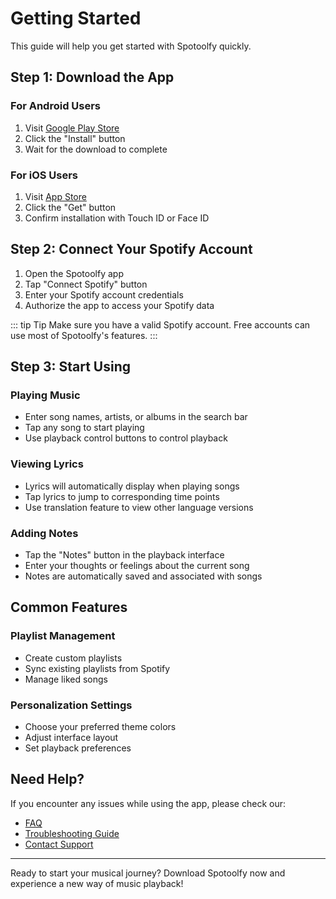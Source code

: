 # Getting Started

This guide will help you get started with Spotoolfy quickly.

## Step 1: Download the App

### For Android Users
1. Visit [Google Play Store](https://play.google.com/store/apps/details?id=com.spotoolfy.app)
2. Click the "Install" button
3. Wait for the download to complete

### For iOS Users
1. Visit [App Store](https://apps.apple.com/app/spotoolfy/id123456789)
2. Click the "Get" button
3. Confirm installation with Touch ID or Face ID

## Step 2: Connect Your Spotify Account

1. Open the Spotoolfy app
2. Tap "Connect Spotify" button
3. Enter your Spotify account credentials
4. Authorize the app to access your Spotify data

::: tip Tip
Make sure you have a valid Spotify account. Free accounts can use most of Spotoolfy's features.
:::

## Step 3: Start Using

### Playing Music
- Enter song names, artists, or albums in the search bar
- Tap any song to start playing
- Use playback control buttons to control playback

### Viewing Lyrics
- Lyrics will automatically display when playing songs
- Tap lyrics to jump to corresponding time points
- Use translation feature to view other language versions

### Adding Notes
- Tap the "Notes" button in the playback interface
- Enter your thoughts or feelings about the current song
- Notes are automatically saved and associated with songs

## Common Features

### Playlist Management
- Create custom playlists
- Sync existing playlists from Spotify
- Manage liked songs

### Personalization Settings
- Choose your preferred theme colors
- Adjust interface layout
- Set playback preferences

## Need Help?

If you encounter any issues while using the app, please check our:

- [FAQ](/en/faq)
- [Troubleshooting Guide](/en/troubleshooting)
- [Contact Support](/en/support)

---

Ready to start your musical journey? Download Spotoolfy now and experience a new way of music playback!